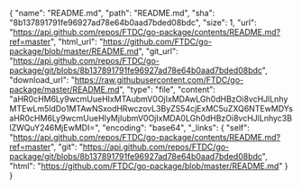 {
  "name": "README.md",
  "path": "README.md",
  "sha": "8b137891791fe96927ad78e64b0aad7bded08bdc",
  "size": 1,
  "url": "https://api.github.com/repos/FTDC/go-package/contents/README.md?ref=master",
  "html_url": "https://github.com/FTDC/go-package/blob/master/README.md",
  "git_url": "https://api.github.com/repos/FTDC/go-package/git/blobs/8b137891791fe96927ad78e64b0aad7bded08bdc",
  "download_url": "https://raw.githubusercontent.com/FTDC/go-package/master/README.md",
  "type": "file",
  "content": "aHR0cHM6Ly9wcmUueHIxMTAubmV0OjIxMDAwLGh0dHBzOi8vcHJlLnhyMTEwLm5ldDo1MTAwNSxodHRwczovL3ByZS54cjExMC5uZXQ6NTEwMDYsaHR0cHM6Ly9wcmUueHIyMjIubmV0OjIxMDA0LGh0dHBzOi8vcHJlLnhyc3BlZWQuY246MjEwMDI=",
  "encoding": "base64",
  "_links": {
    "self": "https://api.github.com/repos/FTDC/go-package/contents/README.md?ref=master",
    "git": "https://api.github.com/repos/FTDC/go-package/git/blobs/8b137891791fe96927ad78e64b0aad7bded08bdc",
    "html": "https://github.com/FTDC/go-package/blob/master/README.md"
  }
}
